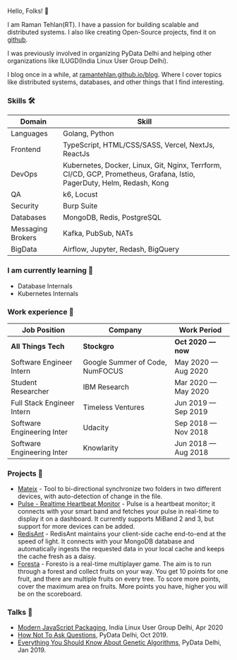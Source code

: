 Hello, Folks! 👋

I am Raman Tehlan(RT). I have a passion for building scalable and distributed systems. I also like creating Open-Source projects, find it on [github](https://github.com/ramantehlan). 

I was previously involved in organizing PyData Delhi and helping other organizations like ILUGD(India Linux User Group Delhi). 

I blog once in a while, at [ramantehlan.github.io/blog](https://ramantehlan.github.io/blog). Where I cover topics like distributed systems, databases, and other things that I find interesting.


### Skills 🛠️
| Domain     | Skill                |
| ---------- | -------------------- |
| Languages  | Golang, Python |
| Frontend   | TypeScript, HTML/CSS/SASS, Vercel, NextJs, ReactJs |
| DevOps     | Kubernetes, Docker, Linux, Git, Nginx, Terrform, CI/CD, GCP, Prometheus, Grafana, Istio,  PagerDuty, Helm, Redash, Kong |
| QA | k6, Locust |
| Security | Burp Suite | 
| Databases | MongoDB, Redis, PostgreSQL |
| Messaging Brokers | Kafka, PubSub, NATs |
| BigData | Airflow, Jupyter, Redash, BigQuery |

### I am currently learning 🌱 
- Database Internals
- Kubernetes Internals


### Work experience 👔
| Job Position           | Company         |  Work Period       |
| ---------------------- | --------------- |  ----------------- |
| **All Things Tech**         | **Stockgro**                    |  **Oct 2020 — now** |
| Software Engineer Intern    | Google Summer of Code, NumFOCUS |  May 2020 — Aug 2020 |
| Student Researcher          | IBM Research                    |  Mar 2020 — May 2020 |
| Full Stack Engineer Intern  | Timeless Ventures               |  Jun 2019 — Sep 2019 |
| Software Engineering Inter  | Udacity                         |  Sep 2018 — Nov 2018 |
| Software Engineering Inter  | Knowlarity                      |  Jun 2018 — Aug 2018 |

### Projects 🐾
- [Mateix](https://ramantehlan.github.io/Mateix) - Tool to bi-directional synchronize two folders in two different devices, with auto-detection of change in the file.
- [Pulse - Realtime Heartbeat Monitor](https://ramantehlan.github.io/pulse) - Pulse is a heartbeat monitor; it connects with your smart band and fetches your pulse in real-time to display it on a dashboard. It currently supports MiBand 2 and 3, but support for more devices can be added.
- [RedisAnt](RedisAnt) - RedisAnt maintains your client-side cache end-to-end at the speed of light. It connects with your MongoDB database and automatically ingests the requested data in your local cache and keeps the cache fresh as a daisy.
- [Foresta](https://ramantehlan.github.io/foresta) - Foresto is a real-time multiplayer game. The aim is to run through a forest and collect fruits on your way. You get 10 points for one fruit, and there are multiple fruits on every tree. To score more points, cover the maximum area on fruits. More points you have, higher you will be on the scoreboard.

### Talks 🎤
- [Modern JavaScript Packaging](https://www.youtube.com/watch?v=1aV1uM64rk4), India Linux User Group Delhi, Apr 2020
- [How Not To Ask Questions](https://www.youtube.com/watch?v=V9HHfMbb3gA&t=54s), PyData Delhi, Oct 2019.
- [Everything You Should Know About Genetic Algorithms](https://www.youtube.com/watch?v=GBD_fTbvVjQ), PyData Delhi, Jan 2019.

